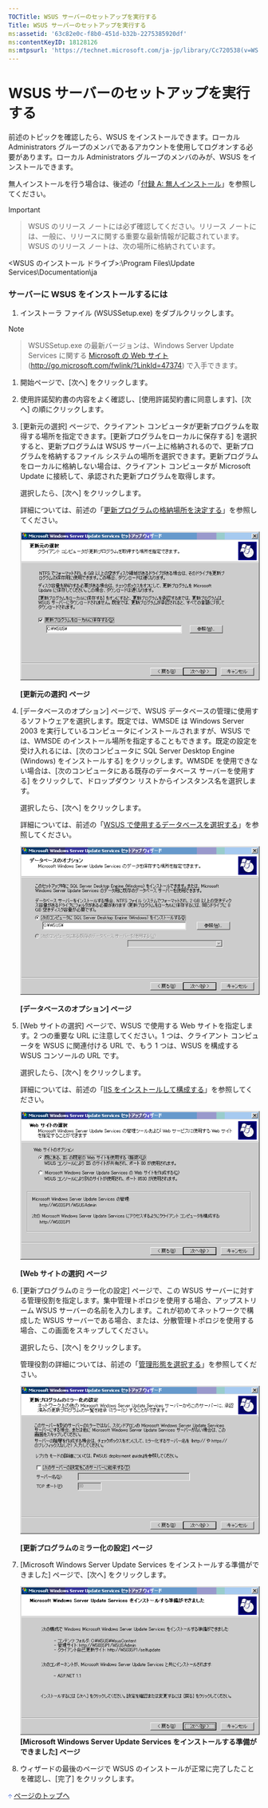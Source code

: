 ```yaml
---
TOCTitle: WSUS サーバーのセットアップを実行する
Title: WSUS サーバーのセットアップを実行する
ms:assetid: '63c82e0c-f8b0-451d-b32b-2275385920df'
ms:contentKeyID: 18128126
ms:mtpsurl: 'https://technet.microsoft.com/ja-jp/library/Cc720538(v=WS.10)'
---
```


WSUS サーバーのセットアップを実行する
=====================================

前述のトピックを確認したら、WSUS をインストールできます。ローカル Administrators グループのメンバであるアカウントを使用してログオンする必要があります。ローカル Administrators グループのメンバのみが、WSUS をインストールできます。

無人インストールを行う場合は、後述の「[付録 A: 無人インストール](http://www.microsoft.com/japan/technet/prodtechnol/windowsserver2003/library/wsus/wsusdeploymentguidetc/3e8fcb38-d5a9-4285-baa2-23323a384cb1.mspx)」を参照してください。

> [!IMPORTANT]

> WSUS のリリース ノートには必ず確認してください。リリース ノートには、一般に、リリースに関する重要な最新情報が記載されています。WSUS のリリース ノートは、次の場所に格納されています。

&lt;WSUS のインストール ドライブ&gt;:\\Program Files\\Update Services\\Documentation\\ja

### サーバーに WSUS をインストールするには

1.  インストーラ ファイル (WSUSSetup.exe) をダブルクリックします。

> [!NOTE]

> WSUSSetup.exe の最新バージョンは、Windows Server Update Services に関する [Microsoft の Web サイト](http://go.microsoft.com/fwlink/?linkid=47374) (http://go.microsoft.com/fwlink/?LinkId=47374) で入手できます。

1.  開始ページで、\[次へ\] をクリックします。

2.  使用許諾契約書の内容をよく確認し、\[使用許諾契約書に同意します\]、\[次へ\] の順にクリックします。

3.  \[更新元の選択\] ページで、クライアント コンピュータが更新プログラムを取得する場所を指定できます。\[更新プログラムをローカルに保存する\] を選択すると、更新プログラムは WSUS サーバー上に格納されるので、更新プログラムを格納するファイル システムの場所を選択できます。更新プログラムをローカルに格納しない場合は、クライアント コンピュータが Microsoft Update に接続して、承認された更新プログラムを取得します。

    選択したら、\[次へ\] をクリックします。

    詳細については、前述の「[更新プログラムの格納場所を決定する](http://www.microsoft.com/japan/technet/prodtechnol/windowsserver2003/library/wsus/wsusdeploymentguidetc/3102c059-d7a4-49d8-8de8-299e730bb109.mspx)」を参照してください。

    ![](images/Cc720538.sus2_install_3s(ja-jp,WS.10).gif)

    **\[更新元の選択\] ページ**

4.  \[データベースのオプション\] ページで、WSUS データベースの管理に使用するソフトウェアを選択します。既定では、WMSDE は Windows Server 2003 を実行しているコンピュータにインストールされますが、WSUS では、WMSDE のインストール場所を指定することもできます。既定の設定を受け入れるには、\[次のコンピュータに SQL Server Desktop Engine (Windows) をインストールする\] をクリックします。WMSDE を使用できない場合は、\[次のコンピュータにある既存のデータベース サーバーを使用する\] をクリックして、ドロップダウン リストからインスタンス名を選択します。

    選択したら、\[次へ\] をクリックします。

    詳細については、前述の「[WSUS で使用するデータベースを選択する](http://www.microsoft.com/japan/technet/prodtechnol/windowsserver2003/library/wsus/wsusdeploymentguidetc/86b1e90d-307d-4b35-88a1-84baccd1ff63.mspx)」を参照してください。

    ![](images/Cc720538.sus2_install_4s(ja-jp,WS.10).gif)

    **\[データベースのオプション\] ページ**

5.  \[Web サイトの選択\] ページで、WSUS で使用する Web サイトを指定します。2 つの重要な URL に注意してください。1 つは、クライアント コンピュータを WSUS に関連付ける URL で、もう 1 つは、WSUS を構成する WSUS コンソールの URL です。

    選択したら、\[次へ\] をクリックします。

    詳細については、前述の「[IIS をインストールして構成する](http://www.microsoft.com/japan/technet/prodtechnol/windowsserver2003/library/wsus/wsusdeploymentguidetc/6b2e1035-5b82-45f4-9f51-6cc0ca32fd60.mspx)」を参照してください。

    ![](images/Cc720538.sus2_install_5s(ja-jp,WS.10).gif)

    **\[Web サイトの選択\] ページ**

6.  \[更新プログラムのミラー化の設定\] ページで、この WSUS サーバーに対する管理役割を指定します。集中管理トポロジを使用する場合、アップストリーム WSUS サーバーの名前を入力します。これが初めてネットワークで構成した WSUS サーバーである場合、または、分散管理トポロジを使用する場合、この画面をスキップしてください。

    選択したら、\[次へ\] をクリックします。

    管理役割の詳細については、前述の「[管理形態を選択する](http://www.microsoft.com/japan/technet/prodtechnol/windowsserver2003/library/wsus/wsusdeploymentguidetc/c18ab8e3-b76d-46a8-84e6-b46adb778098.mspx)」を参照してください。

    ![](images/Cc720538.f26e09d5-983c-418d-8511-8960850403ef(ja-jp,WS.10).gif)
    
    **\[更新プログラムのミラー化の設定\] ページ**

7.  \[Microsoft Windows Server Update Services をインストールする準備ができました\] ページで、\[次へ\] をクリックします。

    ![](images/Cc720538.sus2_install_6s(ja-jp,WS.10).gif)
    **\[Microsoft Windows Server Update Services をインストールする準備ができました\] ページ**

8.  ウィザードの最後のページで WSUS のインストールが正常に完了したことを確認し、\[完了\] をクリックします。

![](images/Cc720538.arrow_px_up(ja-jp,WS.10).gif) [ページのトップへ](#ctl00_rs1_eb1_panel1)
